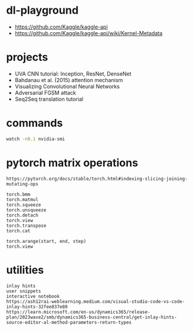 # dl-playground

- https://github.com/Kaggle/kaggle-api
- https://github.com/Kaggle/kaggle-api/wiki/Kernel-Metadata


# projects
- UVA CNN tutorial: Inception, ResNet, DenseNet
- Bahdanau et al. (2015) attention mechanism
- Visualizing Convolutional Neural Networks
- Adversarial FGSM attack
- Seq2Seq translation tutorial


# commands

```bash
watch -n0.1 nvidia-smi
```

# pytorch matrix operations

```
https://pytorch.org/docs/stable/torch.html#indexing-slicing-joining-mutating-ops

torch.bmm
torch.matmul
torch.squeeze
torch.unsqueeze
torch.detach
torch.view
torch.transpose
torch.cat

torch.arange(start, end, step)
torch.view
```

# utilities
```
inlay hints
user snippets
interactive notebook
https://ash12rai-weblearning.medium.com/visual-studio-code-vs-code-inlay-hints-32fee837e80
https://learn.microsoft.com/en-us/dynamics365/release-plan/2023wave2/smb/dynamics365-business-central/get-inlay-hints-source-editor-al-method-parameters-return-types
```